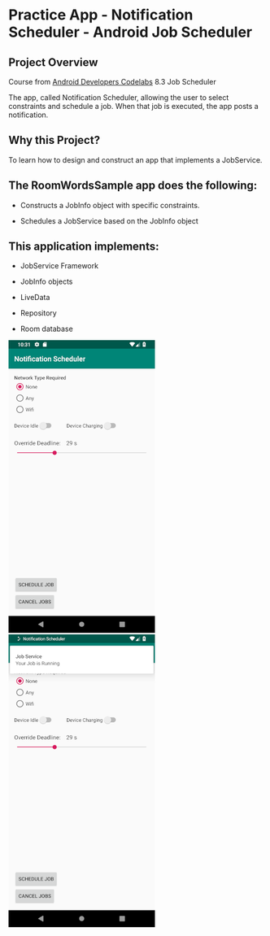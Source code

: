 # Practice App - Notification Scheduler - Android Job Scheduler

## Project Overview
Course from [Android Developers Codelabs](https://codelabs.developers.google.com/android-training/) 8.3 Job Scheduler

The app, called Notification Scheduler, allowing the user to select constraints and schedule a job. When that job is executed, the app posts a notification.



## Why this Project?
To learn how to design and construct an app that implements a JobService.



## The RoomWordsSample app does the following:
- Constructs a JobInfo object with specific constraints.

- Schedules a JobService based on the JobInfo object



## This application implements:
- JobService Framework

- JobInfo objects

- LiveData

- Repository

- Room database

![Alt text](notification_scheduler_one.png?raw=true "Notification Image One") 
![Alt text](notification_scheduler_2.png?raw=true "Notification Image Two")

